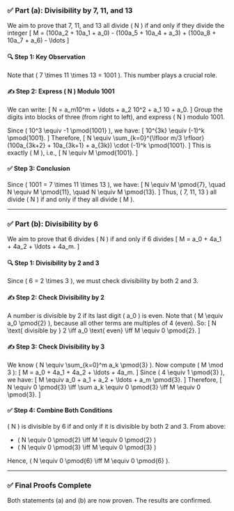 ### ✅ Part (a): Divisibility by 7, 11, and 13

We aim to prove that 7, 11, and 13 all divide \( N \) if and only if they divide the integer
\[
M = (100a_2 + 10a_1 + a_0) - (100a_5 + 10a_4 + a_3) + (100a_8 + 10a_7 + a_6) - \ldots
\]

#### 🔍 Step 1: Key Observation
Note that \( 7 \times 11 \times 13 = 1001 \). This number plays a crucial role.

#### ✍️ Step 2: Express \( N \) Modulo 1001
We can write:
\[
N = a_m10^m + \ldots + a_2 10^2 + a_1 10 + a_0.
\]
Group the digits into blocks of three (from right to left), and express \( N \) modulo 1001.

Since \( 10^3 \equiv -1 \pmod{1001} \), we have:
\[
10^{3k} \equiv (-1)^k \pmod{1001}.
\]
Therefore,
\[
N \equiv \sum_{k=0}^{\lfloor m/3 \rfloor} (100a_{3k+2} + 10a_{3k+1} + a_{3k}) \cdot (-1)^k \pmod{1001}.
\]
This is exactly \( M \), i.e.,
\[
N \equiv M \pmod{1001}.
\]

#### ✅ Step 3: Conclusion
Since \( 1001 = 7 \times 11 \times 13 \), we have:
\[
N \equiv M \pmod{7}, \quad N \equiv M \pmod{11}, \quad N \equiv M \pmod{13}.
\]
Thus, \( 7, 11, 13 \) all divide \( N \) if and only if they all divide \( M \).

---

### ✅ Part (b): Divisibility by 6

We aim to prove that 6 divides \( N \) if and only if 6 divides
\[
M = a_0 + 4a_1 + 4a_2 + \ldots + 4a_m.
\]

#### 🔍 Step 1: Divisibility by 2 and 3
Since \( 6 = 2 \times 3 \), we must check divisibility by both 2 and 3.

#### ✍️ Step 2: Check Divisibility by 2
A number is divisible by 2 if its last digit \( a_0 \) is even. Note that \( M \equiv a_0 \pmod{2} \), because all other terms are multiples of 4 (even). So:
\[
N \text{ divisible by } 2 \iff a_0 \text{ even} \iff M \equiv 0 \pmod{2}.
\]

#### ✍️ Step 3: Check Divisibility by 3
We know \( N \equiv \sum_{k=0}^m a_k \pmod{3} \). Now compute \( M \mod 3 \):
\[
M = a_0 + 4a_1 + 4a_2 + \ldots + 4a_m.
\]
Since \( 4 \equiv 1 \pmod{3} \), we have:
\[
M \equiv a_0 + a_1 + a_2 + \ldots + a_m \pmod{3}.
\]
Therefore,
\[
N \equiv 0 \pmod{3} \iff \sum a_k \equiv 0 \pmod{3} \iff M \equiv 0 \pmod{3}.
\]

#### ✅ Step 4: Combine Both Conditions
\( N \) is divisible by 6 if and only if it is divisible by both 2 and 3. From above:
- \( N \equiv 0 \pmod{2} \iff M \equiv 0 \pmod{2} \)
- \( N \equiv 0 \pmod{3} \iff M \equiv 0 \pmod{3} \)

Hence, \( N \equiv 0 \pmod{6} \iff M \equiv 0 \pmod{6} \).

---

### ✅ Final Proofs Complete

Both statements (a) and (b) are now proven. The results are confirmed.